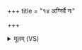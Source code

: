 +++
title = "१४ अग्निर्वै नः"

+++
<details><summary>मूलम् (VS)</summary>

अ॒ग्निर्वै नः॑ पदवा॒यः सोमो॑ दाया॒द उ॑च्यते। ह॒न्ताभिश॒स्तेन्द्र॒स्तथा॒ तद्वे॒धसो॑ विदुः ॥
</details>